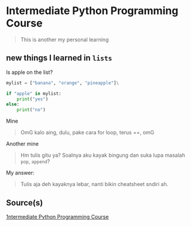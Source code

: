 # Intermediate Python Programming Course

> This is another my personal learning

## new things I learned in `lists`

Is apple on the list?

```python
mylist = ["banana", "orange", "pineapple"]\

if "apple" in mylist:
    print("yes")
else:
    print("no")
```

Mine
> OmG kalo aing, dulu, pake cara for loop, terus ==, omG

Another mine
> Hm tulis gitu ya? Soalnya aku kayak bingung dan suka lupa masalah `pop`, `append`?

My answer:
> Tulis aja deh kayaknya lebar, nanti bikin cheatsheet sndiri ah.

## Source(s)

[1ntermediate Python Programming Course](https://www.youtube.com/watch?v=HGOBQPFzWKo)
